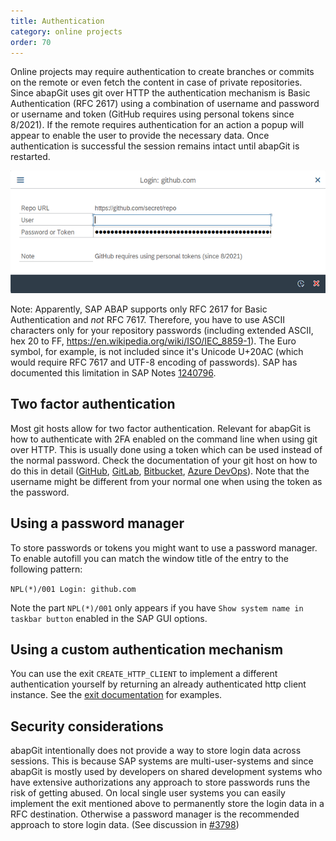 ```yaml
---
title: Authentication
category: online projects
order: 70
---
```


Online projects may require authentication to create branches or commits on the remote or even fetch the content in case of private repositories. Since abapGit uses git over HTTP the authentication mechanism is Basic Authentication (RFC 2617) using a combination of username and password or username and token (GitHub requires using personal tokens since 8/2021). If the remote requires authentication for an action a popup will appear to enable the user to provide the necessary data. Once authentication is successful the session remains intact until abapGit is restarted.

![Authentication dialog](img/auth_dialog.png)

Note: Apparently, SAP ABAP supports only RFC 2617 for Basic Authentication and *not* RFC 7617. Therefore, you have to use ASCII characters only for your repository passwords (including extended ASCII, hex 20 to FF, https://en.wikipedia.org/wiki/ISO/IEC_8859-1). The Euro symbol, for example, is not included since it's Unicode U+20AC (which would require RFC 7617 and UTF-8 encoding of passwords). SAP has documented this limitation in SAP Notes [1240796](https://launchpad.support.sap.com/#/notes/1240796).

## Two factor authentication

Most git hosts allow for two factor authentication. Relevant for abapGit is how to authenticate with 2FA enabled on the command line when using git over HTTP. This is usually done using a token which can be used instead of the normal password. Check the documentation of your git host on how to do this in detail ([GitHub](https://docs.github.com/en/github/authenticating-to-github/accessing-github-using-two-factor-authentication#using-two-factor-authentication-with-the-command-line), [GitLab](https://docs.gitlab.com/ee/user/profile/personal_access_tokens.html), [Bitbucket](https://support.atlassian.com/bitbucket-cloud/docs/app-passwords/), [Azure DevOps](https://docs.microsoft.com/en-us/azure/devops/organizations/accounts/use-personal-access-tokens-to-authenticate)). Note that the username might be different from your normal one when using the token as the password.

## Using a password manager

To store passwords or tokens you might want to use a password manager. To enable autofill you can match the window title of the entry to the following pattern:

`NPL(*)/001 Login: github.com`

Note the part `NPL(*)/001` only appears if you have `Show system name in taskbar button` enabled in the SAP GUI options.

## Using a custom authentication mechanism

You can use the exit `CREATE_HTTP_CLIENT` to implement a different authentication yourself by returning an already authenticated http client instance. See the [exit documentation](ref-exits.html#create_http_client) for examples.

## Security considerations

abapGit intentionally does not provide a way to store login data across sessions. This is because SAP systems are multi-user-systems and since abapGit is mostly used by developers on shared development systems who have extensive authorizations any approach to store passwords runs the risk of getting abused. On local single user systems you can easily implement the exit mentioned above to permanently store the login data in a RFC destination. Otherwise a password manager is the recommended approach to store login data. (See discussion in [#3798](https://github.com/abapGit/abapGit/issues/3798))
